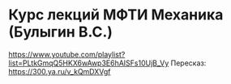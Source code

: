 
# Курс лекций МФТИ Механика (Булыгин В.С.)
https://www.youtube.com/playlist?list=PLtkGmqQ5HKX6wAwp3E6hAISFs10UjB_Vy
Пересказ:
https://300.ya.ru/v_kQmDXVgf